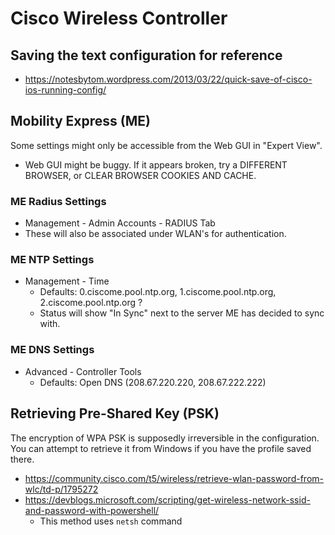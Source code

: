 # Cisco Wireless Controller

## Saving the text configuration for reference

* https://notesbytom.wordpress.com/2013/03/22/quick-save-of-cisco-ios-running-config/

## Mobility Express (ME)

Some settings might only be accessible from the Web GUI in "Expert View".
* Web GUI might be buggy. If it appears broken, try a DIFFERENT BROWSER, or CLEAR BROWSER COOKIES AND CACHE.

### ME Radius Settings

* Management - Admin Accounts - RADIUS Tab
* These will also be associated under WLAN's for authentication.

### ME NTP Settings

* Management - Time
  * Defaults: 0.ciscome.pool.ntp.org, 1.ciscome.pool.ntp.org, 2.ciscome.pool.ntp.org ?
  * Status will show "In Sync" next to the server ME has decided to sync with.

### ME DNS Settings

* Advanced - Controller Tools
  * Defaults: Open DNS (208.67.220.220, 208.67.222.222)

## Retrieving Pre-Shared Key (PSK)

The encryption of WPA PSK is supposedly irreversible in the configuration. You can attempt to retrieve it from Windows if you have the profile saved there.

* https://community.cisco.com/t5/wireless/retrieve-wlan-password-from-wlc/td-p/1795272
* https://devblogs.microsoft.com/scripting/get-wireless-network-ssid-and-password-with-powershell/
  * This method uses `netsh` command
